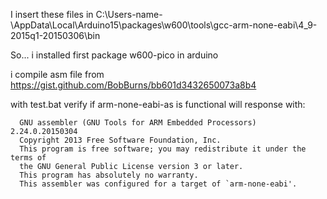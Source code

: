 I insert these files in C:\Users-name-\AppData\Local\Arduino15\packages\w600\tools\gcc-arm-none-eabi\4_9-2015q1-20150306\bin

So... i installed first package w600-pico in arduino

i compile asm file from https://gist.github.com/BobBurns/bb601d3432650073a8b4

with test.bat verify if arm-none-eabi-as is functional will response with:

      GNU assembler (GNU Tools for ARM Embedded Processors) 2.24.0.20150304
      Copyright 2013 Free Software Foundation, Inc.
      This program is free software; you may redistribute it under the terms of
      the GNU General Public License version 3 or later.
      This program has absolutely no warranty.
      This assembler was configured for a target of `arm-none-eabi'.

